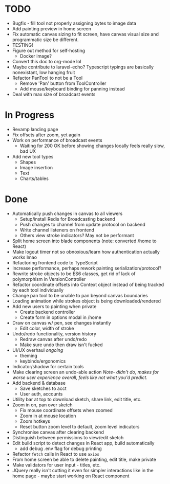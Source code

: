 # TODO
- Bugfix - fill tool not properly assigning bytes to image data
- Add painting preview in home screen
- Fix automatic canvas sizing to fit screen, have canvas visual size
  and programmatic size be different.
- TESTING!
- Figure out method for self-hosting
    - Docker image?
- Convert this doc to org-mode lol
- Maybe contribute to laravel-echo? Typescript typings are basically
  nonexistant, low hanging fruit
- Refactor PanTool to not be a Tool
    - Remove 'Pan' button from ToolController
    - Add mouse/keyboard binding for panning instead
- Deal with max size of broadcast events

# In Progress
- Revamp landing page
- Fix offsets after zoom, yet again 
- Work on performance of broadcast events
    - Waiting for 200 OK before showing changes locally feels
      really slow, bad UX
- Add new tool types
    - Shapes
    - Image insertion
    - Text
    - Charts/tables
    
# Done
- Automatically push changes in canvas to all viewers
    - Setup/install Redis for Broadcasting backend
    - Push changes to channel from update protocol on backend
    - Write channel listeners on frontend
    - Others view stroke indicators? May not be performant
- Split home screen into blade components (note: converted /home to React)
- Make logout timer not so obnoxious/learn how authentication actually works lmao
- Refactoring frontend code to TypeScript
- Increase performance, perhaps rework painting serialization/protocol?
- Rewrite stroke objects to be ES6 classes, get rid of lack of polymorphism in
  VersionController
- Refactor coordinate offsets into Context object instead of being tracked by 
  each tool individually
- Change pan tool to be unable to pan beyond canvas boundaries
- Loading animation while strokes object is being downloaded/rendered
- Add new users to painting when private
    - Create backend controller
    - Create form in options modal in /home
- Draw on canvas w/ pen, see changes instantly
    - Edit color, width of stroke
- Undo/redo functionality, version history
    - Redraw canvas after undo/redo
    - Make sure undo then draw isn't fucked
- UI/UX overhaul *ongoing*
    - theming
    - keybinds/ergonomics
- Indicator/shadow for certain tools
- Make clearing screen an undo-able action *Note- didn't do, makes for worse
  user experience overall, feels like not what you'd predict.*
- Add backend & database
    - Save sketches to acct
    - User auth, accounts
- Utility bar at top to download sketch, share link, edit title, etc.
- Zoom in on, pan over sketch
    - Fix mouse coordinate offsets when zoomed
    - Zoom in at mouse location
    - Zoom hotkeys
    - Reset button zoom level to default, zoom level indicators
- Synchronise canvas after clearing backend
- Distinguish between permissions to view/edit sketch
- Edit build script to detect changes in React app, build automatically
    - add debug .env flag for debug printing
- Refactor `fetch` calls in React to use `axios`
- From home screen be able to delete painting, edit title, make private
- Make validators for user input - titles, etc.
- JQuery really isn't cutting it even for simpler interactions like in
  the home page - maybe start working on React component
